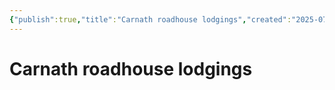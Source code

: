 ```yaml
---
{"publish":true,"title":"Carnath roadhouse lodgings","created":"2025-07-15","modified":"2025-07-16T20:41:11.990+02:00","cssclasses":""}
---
```



# Carnath roadhouse lodgings
